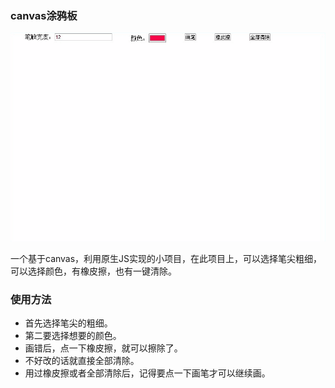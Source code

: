 ### canvas涂鸦板

![Image text](https://github.com/zhkai0530/doodle-canvas/blob/master/images/doodle-canvas.gif)

一个基于canvas，利用原生JS实现的小项目，在此项目上，可以选择笔尖粗细，可以选择颜色，有橡皮擦，也有一键清除。

### 使用方法

* 首先选择笔尖的粗细。
* 第二要选择想要的颜色。
* 画错后，点一下橡皮擦，就可以擦除了。
* 不好改的话就直接全部清除。
* 用过橡皮擦或者全部清除后，记得要点一下画笔才可以继续画。
